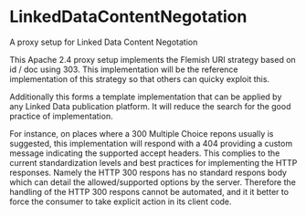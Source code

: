 # LinkedDataContentNegotation
A proxy setup for Linked Data Content Negotation

This Apache 2.4 proxy setup implements the Flemish URI strategy based on id / doc using 303. 
This implementation will be the reference implementation of this strategy so that others can quicky exploit this.

Additionally this forms a template implementation that can be applied by any Linked Data publication platform.
It will reduce the search for the good practice of implementation.

For instance, on places where a 300 Multiple Choice repons usually is suggested, this implementation will respond with a 404 providing a custom message
indicating the supported accept headers. 
This complies to the current standardization levels and best practices for implementing the HTTP responses. 
Namely the HTTP 300 respons has no standard respons body which can detail the allowed/supported options by the server.
Therefore the handling of the HTTP 300 respons cannot be automated, and it it better to force the consumer to take explicit action
in its client code.

